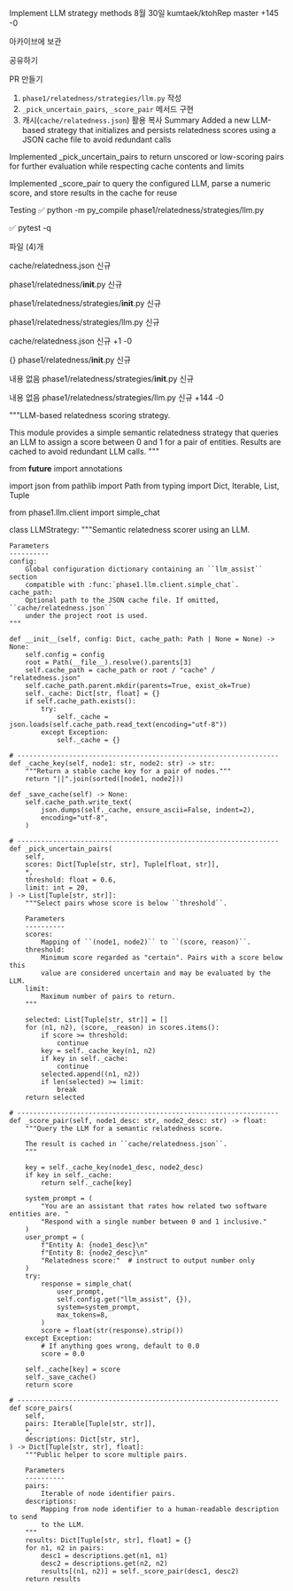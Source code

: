 Implement LLM strategy methods
8월 30일
kumtaek/ktohRep
master
+145
-0

아카이브에 보관

공유하기

PR 만들기


1. `phase1/relatedness/strategies/llm.py` 작성
2. `_pick_uncertain_pairs`, `_score_pair` 메서드 구현
3. 캐시(`cache/relatedness.json`) 활용
복사
Summary
Added a new LLM-based strategy that initializes and persists relatedness scores using a JSON cache file to avoid redundant calls

Implemented _pick_uncertain_pairs to return unscored or low-scoring pairs for further evaluation while respecting cache contents and limits

Implemented _score_pair to query the configured LLM, parse a numeric score, and store results in the cache for reuse

Testing
✅ python -m py_compile phase1/relatedness/strategies/llm.py

✅ pytest -q


파일 (4)개

cache/relatedness.json
신규

phase1/relatedness/__init__.py
신규

phase1/relatedness/strategies/__init__.py
신규

phase1/relatedness/strategies/llm.py
신규


cache/relatedness.json
신규
+1
-0

{}
phase1/relatedness/__init__.py
신규

내용 없음
phase1/relatedness/strategies/__init__.py
신규

내용 없음
phase1/relatedness/strategies/llm.py
신규
+144
-0

"""LLM-based relatedness scoring strategy.

This module provides a simple semantic relatedness strategy that queries
an LLM to assign a score between 0 and 1 for a pair of entities. Results
are cached to avoid redundant LLM calls.
"""

from __future__ import annotations

import json
from pathlib import Path
from typing import Dict, Iterable, List, Tuple

from phase1.llm.client import simple_chat


class LLMStrategy:
    """Semantic relatedness scorer using an LLM.

    Parameters
    ----------
    config:
        Global configuration dictionary containing an ``llm_assist`` section
        compatible with :func:`phase1.llm.client.simple_chat`.
    cache_path:
        Optional path to the JSON cache file. If omitted, ``cache/relatedness.json``
        under the project root is used.
    """

    def __init__(self, config: Dict, cache_path: Path | None = None) -> None:
        self.config = config
        root = Path(__file__).resolve().parents[3]
        self.cache_path = cache_path or root / "cache" / "relatedness.json"
        self.cache_path.parent.mkdir(parents=True, exist_ok=True)
        self._cache: Dict[str, float] = {}
        if self.cache_path.exists():
            try:
                self._cache = json.loads(self.cache_path.read_text(encoding="utf-8"))
            except Exception:
                self._cache = {}

    # ------------------------------------------------------------------
    def _cache_key(self, node1: str, node2: str) -> str:
        """Return a stable cache key for a pair of nodes."""
        return "||".join(sorted([node1, node2]))

    def _save_cache(self) -> None:
        self.cache_path.write_text(
            json.dumps(self._cache, ensure_ascii=False, indent=2),
            encoding="utf-8",
        )

    # ------------------------------------------------------------------
    def _pick_uncertain_pairs(
        self,
        scores: Dict[Tuple[str, str], Tuple[float, str]],
        *,
        threshold: float = 0.6,
        limit: int = 20,
    ) -> List[Tuple[str, str]]:
        """Select pairs whose score is below ``threshold``.

        Parameters
        ----------
        scores:
            Mapping of ``(node1, node2)`` to ``(score, reason)``.
        threshold:
            Minimum score regarded as "certain". Pairs with a score below this
            value are considered uncertain and may be evaluated by the LLM.
        limit:
            Maximum number of pairs to return.
        """

        selected: List[Tuple[str, str]] = []
        for (n1, n2), (score, _reason) in scores.items():
            if score >= threshold:
                continue
            key = self._cache_key(n1, n2)
            if key in self._cache:
                continue
            selected.append((n1, n2))
            if len(selected) >= limit:
                break
        return selected

    # ------------------------------------------------------------------
    def _score_pair(self, node1_desc: str, node2_desc: str) -> float:
        """Query the LLM for a semantic relatedness score.

        The result is cached in ``cache/relatedness.json``.
        """

        key = self._cache_key(node1_desc, node2_desc)
        if key in self._cache:
            return self._cache[key]

        system_prompt = (
            "You are an assistant that rates how related two software entities are. "
            "Respond with a single number between 0 and 1 inclusive."
        )
        user_prompt = (
            f"Entity A: {node1_desc}\n"
            f"Entity B: {node2_desc}\n"
            "Relatedness score:"  # instruct to output number only
        )
        try:
            response = simple_chat(
                user_prompt,
                self.config.get("llm_assist", {}),
                system=system_prompt,
                max_tokens=8,
            )
            score = float(str(response).strip())
        except Exception:
            # If anything goes wrong, default to 0.0
            score = 0.0

        self._cache[key] = score
        self._save_cache()
        return score

    # ------------------------------------------------------------------
    def score_pairs(
        self,
        pairs: Iterable[Tuple[str, str]],
        *,
        descriptions: Dict[str, str],
    ) -> Dict[Tuple[str, str], float]:
        """Public helper to score multiple pairs.

        Parameters
        ----------
        pairs:
            Iterable of node identifier pairs.
        descriptions:
            Mapping from node identifier to a human-readable description to send
            to the LLM.
        """
        results: Dict[Tuple[str, str], float] = {}
        for n1, n2 in pairs:
            desc1 = descriptions.get(n1, n1)
            desc2 = descriptions.get(n2, n2)
            results[(n1, n2)] = self._score_pair(desc1, desc2)
        return results